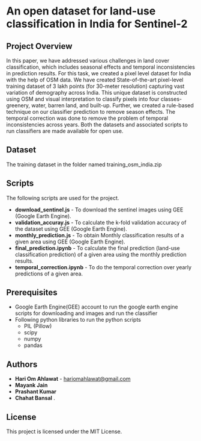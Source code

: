 # An open dataset for land-use classification in India for Sentinel-2
## Project Overview
In this paper, we have addressed various challenges in land cover classification, which includes seasonal effects and temporal inconsistencies in prediction results. For this task, we created a pixel level dataset for India with the help of OSM data. We have created State-of-the-art pixel-level training dataset of 3 lakh points (for 30-meter resolution) capturing vast variation of demography across India. This unique dataset is constructed using OSM and visual interpretation to classify pixels into four classes- greenery, water, barren land, and built-up. Further, we created a rule-based technique on our classifier prediction to remove season effects. The temporal correction was done to remove the problem of temporal inconsistencies across years. Both the datasets and associated scripts to run classifiers are made available for open use.

## Dataset

The training dataset in the folder named training_osm_india.zip

## Scripts

The following scripts are used for the project.
* **download_sentinel.js**  -  To download the sentinel images using GEE (Google Earth Engine). 
* **validation_accuray.js**  -  To calculate the k-fold validation accuracy of the dataset using GEE (Google Earth Engine).
* **monthly_prediction.js**  -  To obtain Monthly classification results of a given area using GEE (Google Earth Engine).
* **final_prediction.ipynb**  -  To calculate the final prediction (land-use classification prediction) of a given area using the monthly prediction results.
*    **temporal_correction.ipynb**  -  To do the temporal correction over yearly predictions of a given area.

## Prerequisites
* Google Earth Engine(GEE) account to run the google earth engine scripts for downloading and images and run the classifier
* Following python libraries to run the python scripts
    * PIL (Pillow)
    * scipy
    * numpy
    * pandas


## Authors

* **Hari Om Ahlawat** - hariomahlawat@gmail.com
* **Mayank Jain**
* **Prashant Kumar**
* **Chahat Bansal**
.

## License

This project is licensed under the MIT License.


